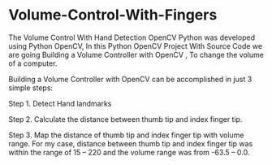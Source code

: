 
# Volume-Control-With-Fingers
The Volume Control With Hand Detection OpenCV Python was developed using Python OpenCV, In this Python OpenCV Project With Source Code we are going Building a Volume Controller with OpenCV , To change the volume of a computer.

Building a Volume Controller with OpenCV can be accomplished in just 3 simple steps:

Step 1. Detect Hand landmarks

Step 2. Calculate the distance between thumb tip and index finger tip.

Step 3. Map the distance of thumb tip and index finger tip with volume range. For my case, distance between thumb tip and index finger tip was within the range of 15 – 220 and the volume range was from -63.5 – 0.0.
